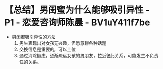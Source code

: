 # 【总结】男闺蜜为什么能够吸引异性 - P1 - 恋爱咨询师陈晨 - BV1uY411f7be

-   男闺蜜吸引异性的方法
    1.  男生表现出对女孩无兴趣，但愿意聊各种话题
    2.  交换信息是重要的，可以上位
    3.  通过消除疑虑，逐渐疏远女孩的男朋友，拉近彼此关系，可能发生不负责任的关系。